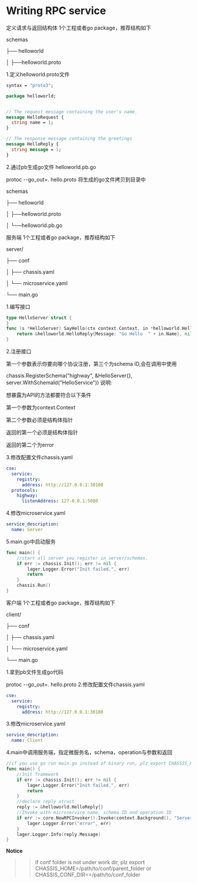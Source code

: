 Writing RPC service
==========================================
定义请求与返回结构体
1个工程或者go package，推荐结构如下

schemas

├── helloworld

│ ├──helloworld.proto

1.定义helloworld.proto文件
```proto
syntax = "proto3";

package helloworld;


// The request message containing the user's name.
message HelloRequest {
  string name = 1;
}

// The response message containing the greetings
message HelloReply {
  string message = 1;
}
```
2.通过pb生成go文件 helloworld.pb.go

protoc --go_out=. hello.proto
将生成的go文件拷贝到目录中

schemas

├── helloworld

│ ├──helloworld.proto

│ └──helloworld.pb.go

服务端
1个工程或者go package，推荐结构如下

server/

├── conf

│ ├── chassis.yaml

│ └── microservice.yaml

└── main.go

1.编写接口
```go
type HelloServer struct {
}
func (s *HelloServer) SayHello(ctx context.Context, in *helloworld.HelloRequest) (*helloworld.HelloReply, error) {
    return &helloworld.HelloReply{Message: "Go Hello  " + in.Name}, nil
}
```
2.注册接口

第一个参数表示你要向哪个协议注册，第三个为schema ID,会在调用中使用

chassis.RegisterSchema("highway", &HelloServer{}, server.WithSchemaId("HelloService"))
说明:

想暴露为API的方法都要符合以下条件

第一个参数为context.Context

第二个参数必须是结构体指针

返回的第一个必须是结构体指针

返回的第二个为error

3.修改配置文件chassis.yaml
```yaml
cse:
  service:
    registry:
      address: http://127.0.0.1:30100
  protocols:
    highway:
      listenAddress: 127.0.0.1:5000
```
4.修改microservice.yaml
```yaml
service_description:
  name: Server
```
5.main.go中启动服务
```go
func main() {
    //start all server you register in server/schemas.
    if err := chassis.Init(); err != nil {
        lager.Logger.Error("Init failed.", err)
        return
    }
    chassis.Run()
}
```
客户端
1个工程或者go package，推荐结构如下

client/

├── conf

│ ├── chassis.yaml

│ └── microservice.yaml

└── main.go

1.拿到pb文件生成go代码

protoc --go_out=. hello.proto
2.修改配置文件chassis.yaml

```yaml
cse:
  service:
    registry:
      address: http://127.0.0.1:30100
```
3.修改microservice.yaml
```yaml
service_description:
  name: Client
```
4.main中调用服务端，指定微服务名，schema，operation与参数和返回
```go
//if you use go run main.go instead of binary run, plz export CHASSIS_HOME=/path/to/conf/folder
func main() {
    //Init framework
    if err := chassis.Init(); err != nil {
        lager.Logger.Error("Init failed.", err)
        return
    }
    //declare reply struct
    reply := &helloworld.HelloReply{}
    //Invoke with microservice name, schema ID and operation ID
    if err := core.NewRPCInvoker().Invoke(context.Background(), "Server", "HelloService", "SayHello", &helloworld.HelloRequest{Name: "Peter"}, reply); err != nil {
        lager.Logger.Error("error", err)
    }
    lager.Logger.Info(reply.Message)
}
```

**Notice**
>> if conf folder is not under work dir, plz export CHASSIS_HOME=/path/to/conf/parent_folder or CHASSIS_CONF_DIR==/path/to/conf_folder